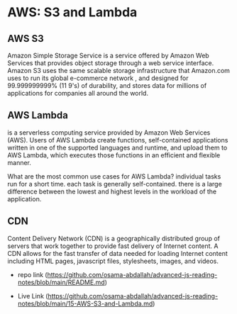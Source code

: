 # AWS: S3 and Lambda

## AWS S3

Amazon Simple Storage Service is a service offered by Amazon Web Services that provides object storage through a web service interface. Amazon S3 uses the same scalable storage infrastructure that Amazon.com uses to run its global e-commerce network , and designed for 99.999999999% (11 9's) of durability, and stores data for millions of applications for companies all around the world.

## AWS Lambda

is a serverless computing service provided by Amazon Web Services (AWS). Users of AWS Lambda create functions, self-contained applications written in one of the supported languages and runtime, and upload them to AWS Lambda, which executes those functions in an efficient and flexible manner.

What are the most common use cases for AWS Lambda?
individual tasks run for a short time. each task is generally self-contained. there is a large difference between the lowest and highest levels in the workload of the application.

## CDN

Content Delivery Network (CDN) is a geographically distributed group of servers that work together to provide fast delivery of Internet content. A CDN allows for the fast transfer of data needed for loading Internet content including HTML pages, javascript files, stylesheets, images, and videos.

- repo link (https://github.com/osama-abdallah/advanced-js-reading-notes/blob/main/README.md)

- Live Link (https://github.com/osama-abdallah/advanced-js-reading-notes/blob/main/15-AWS-S3-and-Lambda.md)